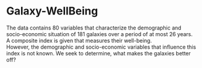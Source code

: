# Galaxy-WellBeing
The data contains 80 variables that characterize the demographic and socio-economic situation of 181
galaxies over a period of at most 26 years.<br>A composite index is given that measures their well-being.<br>
However, the demographic and socio-economic variables that influence this index is not known. We
seek to determine, what makes the galaxies better off?
